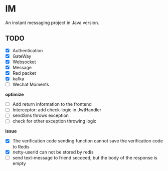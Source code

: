 # IM
An instant messaging project in Java version.

## TODO
- [x] Authentication
- [x] GateWay
- [x] Websocket
- [x] Message
- [x] Red packet
- [x] kafka
- [ ] Wechat Moments

**optimize**
- [ ] Add return information to the frontend
- [ ] Interceptor: add check-logic in JwtHandler 
- [ ] sendSms throws exception
- [ ] check for other exception throwing logic 

**issue**
- [x] The verification code sending function cannot save the verification code to Redis
- [x] netty-userId can not be stored by redis
- [ ] send text-message to friend secceed, but the body of the response is empty